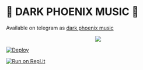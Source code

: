 <h1 align="centre"> 🎵 DARK PHOENIX MUSIC 🎵</h1>

Available on telegram as [dark phoenix music](http://t.me/music_phoenix_dark_bot)

<p align="center">
  <img src="https://telegra.ph/file/66b946249fe0ab82c8815.jpg">
</p>

[![Deploy](https://www.herokucdn.com/deploy/button.svg)](https://heroku.com/deploy?template=https://github.com/king1206akshit/dark-music-op)

[![Run on Repl.it](https://repl.it/badge/github/kaal0408/KAAlUserbot&theme=midnight-purple)](https://replit.com/@akshitbisht/pyrogam-session-string-by-akshit)
